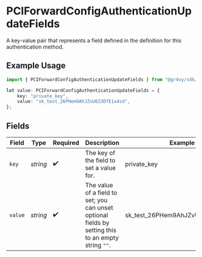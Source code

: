 # PCIForwardConfigAuthenticationUpdateFields

A key-value pair that represents a field defined in the definition for
this authentication method.

## Example Usage

```typescript
import { PCIForwardConfigAuthenticationUpdateFields } from "@gr4vy/sdk/models/components";

let value: PCIForwardConfigAuthenticationUpdateFields = {
    key: "private_key",
    value: "sk_test_26PHem9AhJZvU623DfE1x4sd",
};
```

## Fields

| Field                                                                                               | Type                                                                                                | Required                                                                                            | Description                                                                                         | Example                                                                                             |
| --------------------------------------------------------------------------------------------------- | --------------------------------------------------------------------------------------------------- | --------------------------------------------------------------------------------------------------- | --------------------------------------------------------------------------------------------------- | --------------------------------------------------------------------------------------------------- |
| `key`                                                                                               | *string*                                                                                            | :heavy_check_mark:                                                                                  | The key of the field to set a value for.                                                            | private_key                                                                                         |
| `value`                                                                                             | *string*                                                                                            | :heavy_check_mark:                                                                                  | The value of a field to set; you can unset optional fields by<br/>setting this to an empty string `""`. | sk_test_26PHem9AhJZvU623DfE1x4sd                                                                    |